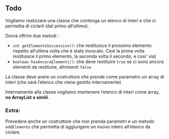 ## Todo
Vogliamo realizzare una classe che contenga un elenco di interi e che ci permetta di ciclarli (dal primo all’ultimo).

Dovrà offrire due metodi :
- `int getElementoSuccessivo()`: che restituisce il prossimo elemento rispetto all’ultima volta che è stato invocato. Cioè la prima volta restituisce il primo elemento, la seconda volta il secondo, e cosi' via)
- `boolean hasAncoraElementi()`: che deve restituire `true` se ci sono ancora elementi da restituire, altrimenti `false`

La classe deve avere un costruttore che prende come parametro un array di interi (che sarà l’elenco che viene gestito internamente)

Internamente alla classe vogliamo mantenere l’elenco di interi come array, **no ArrayList o simili**.

### Extra:
Prevedere anche un costruttore che non prenda parametri e un metodo `addElemento` che permetta di aggiungere un nuovo intero all’elenco da ciclare.